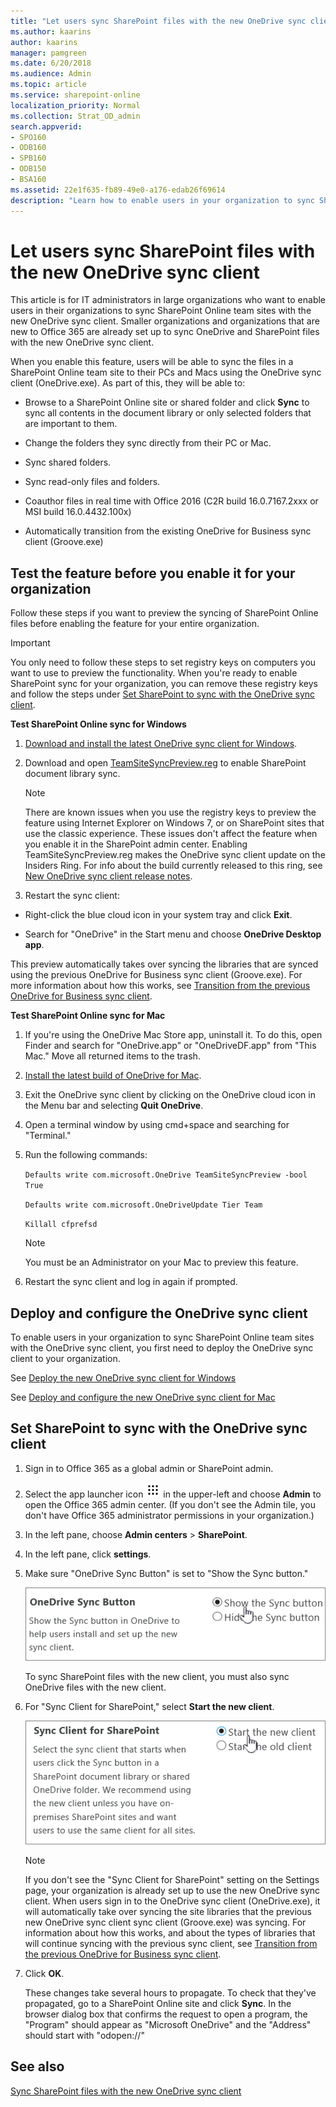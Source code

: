 ```yaml
---
title: "Let users sync SharePoint files with the new OneDrive sync client"
ms.author: kaarins
author: kaarins
manager: pamgreen
ms.date: 6/20/2018
ms.audience: Admin
ms.topic: article
ms.service: sharepoint-online
localization_priority: Normal
ms.collection: Strat_OD_admin
search.appverid:
- SPO160
- ODB160
- SPB160
- ODB150
- BSA160
ms.assetid: 22e1f635-fb89-49e0-a176-edab26f69614
description: "Learn how to enable users in your organization to sync SharePoint Online files with the new OneDrive sync client."
---
```


# Let users sync SharePoint files with the new OneDrive sync client

This article is for IT administrators in large organizations who want to enable users in their organizations to sync SharePoint Online team sites with the new OneDrive sync client. Smaller organizations and organizations that are new to Office 365 are already set up to sync OneDrive and SharePoint files with the new OneDrive sync client.
  
When you enable this feature, users will be able to sync the files in a SharePoint Online team site to their PCs and Macs using the OneDrive sync client (OneDrive.exe). As part of this, they will be able to:
  
- Browse to a SharePoint Online site or shared folder and click **Sync** to sync all contents in the document library or only selected folders that are important to them. 
    
- Change the folders they sync directly from their PC or Mac.
    
- Sync shared folders.
    
- Sync read-only files and folders.
    
- Coauthor files in real time with Office 2016 (C2R build 16.0.7167.2xxx or MSI build 16.0.4432.100x)
    
- Automatically transition from the existing OneDrive for Business sync client (Groove.exe)
    
## Test the feature before you enable it for your organization
<a name="TestFeature"> </a>

Follow these steps if you want to preview the syncing of SharePoint Online files before enabling the feature for your entire organization.
  
> [!IMPORTANT]
> You only need to follow these steps to set registry keys on computers you want to use to preview the functionality. When you're ready to enable SharePoint sync for your organization, you can remove these registry keys and follow the steps under [Set SharePoint to sync with the OneDrive sync client](let-users-use-new-onedrive-sync-client.md#admincenter). 
  
 **Test SharePoint Online sync for Windows**
  
1. [Download and install the latest OneDrive sync client for Windows](https://go.microsoft.com/fwlink/?LinkId=844652).
    
2. Download and open [TeamSiteSyncPreview.reg](https://go.microsoft.com/fwlink/?LinkId=827743) to enable SharePoint document library sync. 
    
    > [!NOTE]
    >  There are known issues when you use the registry keys to preview the feature using Internet Explorer on Windows 7, or on SharePoint sites that use the classic experience. These issues don't affect the feature when you enable it in the SharePoint admin center. Enabling TeamSiteSyncPreview.reg makes the OneDrive sync client update on the Insiders Ring. For info about the build currently released to this ring, see [New OneDrive sync client release notes](https://support.office.com/article/845dcf18-f921-435e-bf28-4e24b95e5fc0). 
  
3. Restart the sync client:
    
  - Right-click the blue cloud icon in your system tray and click **Exit**.
    
  - Search for "OneDrive" in the Start menu and choose **OneDrive Desktop app**.
    
This preview automatically takes over syncing the libraries that are synced using the previous OneDrive for Business sync client (Groove.exe). For more information about how this works, see [Transition from the previous OneDrive for Business sync client](https://support.office.com/article/4100df3a-0c96-464f-b0a8-c20de34da6fa).
  
 **Test SharePoint Online sync for Mac**
  
1. If you're using the OneDrive Mac Store app, uninstall it. To do this, open Finder and search for "OneDrive.app" or "OneDriveDF.app" from "This Mac." Move all returned items to the trash.
    
2. [Install the latest build of OneDrive for Mac](https://go.microsoft.com/fwlink/?linkid=823060).
    
3. Exit the OneDrive sync client by clicking on the OneDrive cloud icon in the Menu bar and selecting **Quit OneDrive**.
    
4. Open a terminal window by using cmd+space and searching for "Terminal."
    
5. Run the following commands:
    
     `Defaults write com.microsoft.OneDrive TeamSiteSyncPreview -bool True`
    
     `Defaults write com.microsoft.OneDriveUpdate Tier Team`
    
     `Killall cfprefsd`
    
    > [!NOTE]
    > You must be an Administrator on your Mac to preview this feature. 
  
6. Restart the sync client and log in again if prompted.
    
## Deploy and configure the OneDrive sync client
<a name="TestFeature"> </a>

To enable users in your organization to sync SharePoint Online team sites with the OneDrive sync client, you first need to deploy the OneDrive sync client to your organization.
  
See [Deploy the new OneDrive sync client for Windows](https://support.office.com/article/3f3a511c-30c6-404a-98bf-76f95c519668)
  
See [Deploy and configure the new OneDrive sync client for Mac](https://support.office.com/article/eadddc4e-edc0-4982-9f50-2aef5038c307)
  
## Set SharePoint to sync with the OneDrive sync client
<a name="admincenter"> </a>

1. Sign in to Office 365 as a global admin or SharePoint admin.
    
2. Select the app launcher icon ![The app launcher icon in Office 365](media/e5aee650-c566-4100-aaad-4cc2355d909f.png) in the upper-left and choose **Admin** to open the Office 365 admin center. (If you don't see the Admin tile, you don't have Office 365 administrator permissions in your organization.) 
    
3. In the left pane, choose **Admin centers** \> **SharePoint**.
    
4. In the left pane, click **settings**.
    
5. Make sure "OneDrive Sync Button" is set to "Show the Sync button."
    
    ![Admin settings for OneDrive sync button](media/66be619a-fec1-4719-a819-7e3fa6e222f1.PNG)
  
    To sync SharePoint files with the new client, you must also sync OneDrive files with the new client.
    
6. For "Sync Client for SharePoint," select **Start the new client**.
    
    ![Admin setting for OneDrive sync client](media/894772b5-3e43-4a60-9887-99aca47a261c.PNG)
  
    > [!NOTE]
    > If you don't see the "Sync Client for SharePoint" setting on the Settings page, your organization is already set up to use the new OneDrive sync client. When users sign in to the OneDrive sync client (OneDrive.exe), it will automatically take over syncing the site libraries that the previous new OneDrive sync client sync client (Groove.exe) was syncing. For information about how this works, and about the types of libraries that will continue syncing with the previous sync client, see [Transition from the previous OneDrive for Business sync client](https://support.office.com/article/4100df3a-0c96-464f-b0a8-c20de34da6fa). 
  
7. Click **OK**.
    
    These changes take several hours to propagate. To check that they've propagated, go to a SharePoint Online site and click **Sync**. In the browser dialog box that confirms the request to open a program, the "Program" should appear as "Microsoft OneDrive" and the "Address" should start with "odopen://"
    
## See also
<a name="admincenter"> </a>

[Sync SharePoint files with the new OneDrive sync client](https://support.office.com/article/6de9ede8-5b6e-4503-80b2-6190f3354a88)


